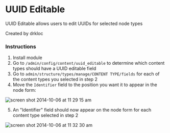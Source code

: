 UUID Editable
=============

UUID Editable allows users to edit UUIDs for selected node types

Created by drkloc


### Instructions

1. Install module
2. Go to ``/admin/config/content/uuid_editable`` to determine which content types should have a UUID editable field
3. Go to ``admin/structure/types/manage/CONTENT TYPE/fields`` for each of the content types you selected in step 2
4. Move the ``Identifier`` field to the position you want it to appear in the node form:

![screen shot 2014-10-06 at 11 29 15 am](https://cloud.githubusercontent.com/assets/512243/4529265/2d4ac096-4d76-11e4-9110-ea70cdb87896.png)


5. An "Identifier" field should now appear on the node form for each content type selected in step 2

![screen shot 2014-10-06 at 11 32 30 am](https://cloud.githubusercontent.com/assets/512243/4529287/6638bdd6-4d76-11e4-99e3-e5eab2593de2.png)
